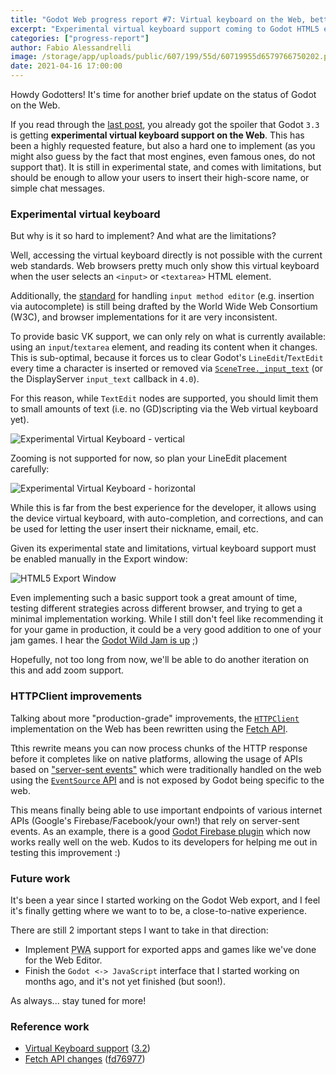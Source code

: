 ```yaml
---
title: "Godot Web progress report #7: Virtual keyboard on the Web, better HTTPClient"
excerpt: "Experimental virtual keyboard support coming to Godot HTML5 exports, along with improved support to many HTTP-based APIs."
categories: ["progress-report"]
author: Fabio Alessandrelli
image: /storage/app/uploads/public/607/199/55d/60719955d6579766750202.png
date: 2021-04-16 17:00:00
---
```


Howdy Godotters! It's time for another brief update on the status of Godot on the Web.

If you read through the [last post](https://godotengine.org/article/godot-web-progress-report-6), you already got the spoiler that Godot `3.3` is getting **experimental virtual keyboard support on the Web**. This has been a highly requested feature, but also a hard one to implement (as you might also guess by the fact that most engines, even famous ones, do not support that). It is still in experimental state, and comes with limitations, but should be enough to allow your users to insert their high-score name, or simple chat messages.

### Experimental virtual keyboard

But why is it so hard to implement? And what are the limitations?

Well, accessing the virtual keyboard directly is not possible with the current web standards. Web browsers pretty much only show this virtual keyboard when the user selects an `<input>` or `<textarea>` HTML element.

Additionally, the [standard](https://w3c.github.io/uievents/#interface-compositionevent) for handling `input method editor` (e.g. insertion via autocomplete) is still being drafted by the World Wide Web Consortium (W3C), and browser implementations for it are very inconsistent.

To provide basic VK support, we can only rely on what is currently available: using an `input`/`textarea` element, and reading its content when it changes. This is sub-optimal, because it forces us to clear Godot's `LineEdit`/`TextEdit` every time a character is inserted or removed via [`SceneTree._input_text`](https://docs.godotengine.org/en/stable/classes/class_mainloop.html#class-mainloop-method-input-text) (or the DisplayServer `input_text` callback in `4.0`).

For this reason, while `TextEdit` nodes are supported, you should limit them to small amounts of text (i.e. no (GD)scripting via the Web virtual keyboard yet).

![Experimental Virtual Keyboard - vertical](/storage/app/uploads/public/607/189/593/607189593f5f0909945700.png)

Zooming is not supported for now, so plan your LineEdit placement carefully:

![Experimental Virtual Keyboard - horizontal](/storage/app/uploads/public/607/18b/17d/60718b17dd7ec207537124.png)

While this is far from the best experience for the developer, it allows using the device virtual keyboard, with auto-completion, and corrections, and can be used for letting the user insert their nickname, email, etc.

Given its experimental state and limitations, virtual keyboard support must be enabled manually in the Export window:

![HTML5 Export Window](/storage/app/uploads/public/607/18d/382/60718d38288c7588365817.png)

Even implementing such a basic support took a great amount of time, testing different strategies across different browser, and trying to get a minimal implementation working. While I still don't feel like recommending it for your game in production, it could be a very good addition to one of your jam games. I hear the [Godot Wild Jam is up](https://godotwildjam.com/) ;)

Hopefully, not too long from now, we'll be able to do another iteration on this and add zoom support.

### HTTPClient improvements

Talking about more "production-grade" improvements, the [`HTTPClient`](https://docs.godotengine.org/en/stable/classes/class_httpclient.html) implementation on the Web has been rewritten using the [Fetch API](https://developer.mozilla.org/en-US/docs/Web/API/Fetch_API).

Tthis rewrite means you can now process chunks of the HTTP response before it completes like on native platforms, allowing the usage of APIs based on ["server-sent events"](https://developer.mozilla.org/en-US/docs/Web/API/Server-sent_events/Using_server-sent_events) which were traditionally handled on the web using the [`EventSource` API](https://developer.mozilla.org/en-US/docs/Web/API/EventSource) and is not exposed by Godot being specific to the web.

This means finally being able to use important endpoints of various internet APIs (Google's Firebase/Facebook/your own!) that rely on server-sent events. As an example, there is a good [Godot Firebase plugin](https://github.com/GodotNuts/GodotFirebase) which now works really well on the web. Kudos to its developers for helping me out in testing this improvement :)

### Future work

It's been a year since I started working on the Godot Web export, and I feel it's finally getting where we want to to be, a close-to-native experience.

There are still 2 important steps I want to take in that direction:

- Implement <abbr title="Progressive Web App">PWA</abbr> support for exported apps and games like we've done for the Web Editor.
- Finish the `Godot <-> JavaScript` interface that I started working on months ago, and it's not yet finished (but soon!).

As always... stay tuned for more!

### Reference work

- [Virtual Keyboard support](https://github.com/godotengine/godot/pull/46913) ([3.2](https://github.com/godotengine/godot/pull/46914))
- [Fetch API changes](https://github.com/godotengine/godot/pull/46728) ([fd76977](https://github.com/godotengine/godot/pull/46728/commits/fd7697718311338fa1d546ded4f8dc4a8a9ae8eb))
